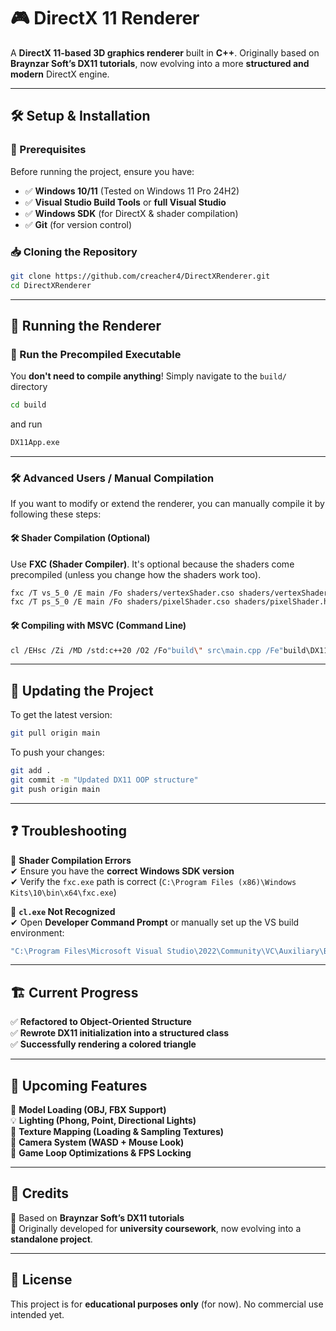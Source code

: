 # 🎮 DirectX 11 Renderer

A **DirectX 11-based 3D graphics renderer** built in **C++**. Originally based on **Braynzar Soft’s DX11 tutorials**, now evolving into a more **structured and modern** DirectX engine.

---

## 🛠 **Setup & Installation**

### **🔹 Prerequisites**

Before running the project, ensure you have:

- ✅ **Windows 10/11** (Tested on Windows 11 Pro 24H2)
- ✅ **Visual Studio Build Tools** or **full Visual Studio**
- ✅ **Windows SDK** (for DirectX & shader compilation)
- ✅ **Git** (for version control)

### **📥 Cloning the Repository**

```sh
git clone https://github.com/creacher4/DirectXRenderer.git
cd DirectXRenderer
```

---

## 🚀 **Running the Renderer**

### 🏃 Run the Precompiled Executable

You **don't need to compile anything**! Simply navigate to the `build/` directory

```sh
cd build
```

and run

```sh
DX11App.exe
```

---

### 🛠 **Advanced Users / Manual Compilation**

If you want to modify or extend the renderer, you can manually compile it by following these steps:

#### **🛠 Shader Compilation (Optional)**

Use **FXC (Shader Compiler)**. It's optional because the shaders come precompiled (unless you change how the shaders work too).

```sh
fxc /T vs_5_0 /E main /Fo shaders/vertexShader.cso shaders/vertexShader.hlsl
fxc /T ps_5_0 /E main /Fo shaders/pixelShader.cso shaders/pixelShader.hlsl
```

#### **🛠 Compiling with MSVC (Command Line)**

```sh
cl /EHsc /Zi /MD /std:c++20 /O2 /Fo"build\" src\main.cpp /Fe"build\DX11App.exe" /link /subsystem:windows user32.lib gdi32.lib d3d11.lib dxgi.lib d3dcompiler.lib
```

---

## 🔄 **Updating the Project**

To get the latest version:

```sh
git pull origin main
```

To push your changes:

```sh
git add .
git commit -m "Updated DX11 OOP structure"
git push origin main
```

---

## ❓ **Troubleshooting**

🔴 **Shader Compilation Errors**  
✔ Ensure you have the **correct Windows SDK version**  
✔ Verify the `fxc.exe` path is correct (`C:\Program Files (x86)\Windows Kits\10\bin\x64\fxc.exe`)

🔴 **`cl.exe` Not Recognized**  
✔ Open **Developer Command Prompt** or manually set up the VS build environment:

```sh
"C:\Program Files\Microsoft Visual Studio\2022\Community\VC\Auxiliary\Build\vcvars64.bat"
```

---

## 🏗 **Current Progress**

✅ **Refactored to Object-Oriented Structure**  
✅ **Rewrote DX11 initialization into a structured class**  
✅ **Successfully rendering a colored triangle**

---

## 🔮 **Upcoming Features**

🚀 **Model Loading (OBJ, FBX Support)**  
💡 **Lighting (Phong, Point, Directional Lights)**  
🎨 **Texture Mapping (Loading & Sampling Textures)**  
🎥 **Camera System (WASD + Mouse Look)**  
🔄 **Game Loop Optimizations & FPS Locking**

---

## 📜 **Credits**

🔹 Based on **Braynzar Soft’s DX11 tutorials**  
🔹 Originally developed for **university coursework**, now evolving into a **standalone project**.

---

## 📌 **License**

This project is for **educational purposes only** (for now). No commercial use intended yet.
